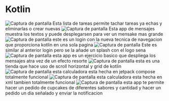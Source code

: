 # Kotlin
![Captura de pantalla](https://github.com/Lpz-Steven/Kotlin/blob/main/lista%20de%20tareas.jpg)
Esta lista de tareas permite tachar tareas ya echas y eliminarlas o crear nuevas 
![Captura de pantalla](https://github.com/Lpz-Steven/Kotlin/blob/main/mensajes.jpg)
Esta app de mensajes muestra los textos y puede desplegarsen para ver un mensake mas grande
![Captura de pantalla](https://github.com/Lpz-Steven/Kotlin/blob/main/imgen%20login.jpg)
este es un login con la nueva tecnica de navegacion que proporciona kotlin en una sola pagina
![Captura de pantalla](https://github.com/Lpz-Steven/Kotlin/blob/main/logincon%20splah.jpg)
Este es similar al anterior login pero se la añade un splash con el logo sena
![Captura de pantalla](https://github.com/Lpz-Steven/Kotlin/blob/main/efecto%20resorte.jpg)
esta app es un ejercicio basico que despliega los mensajes atra vez de un efecto resorte
![Captura de pantalla](https://github.com/Lpz-Steven/Kotlin/blob/main/grid.jpg)
esta es una tienda que hace uso de scroll horizontal y grid de kotlin
![Captura de pantalla](https://github.com/Lpz-Steven/Kotlin/blob/main/calculadora-compose.jpg)
esta calculadora esta hecha en jetpack compose totalmente funcional 
![Captura de pantalla](https://github.com/Lpz-Steven/Kotlin/blob/main/imagen%20calculadora%20guia.jpg)
esta calculadora esta hecha en xml tambien totalmente funcional
![Captura de pantalla](https://github.com/Lpz-Steven/Kotlin/blob/main/cupcake.jpg)
esta app te permite hacer un pedido de cupcakes de diferentes sabores y cantidad y hacer un pedido un dia señalado y enviar la notificacion 


